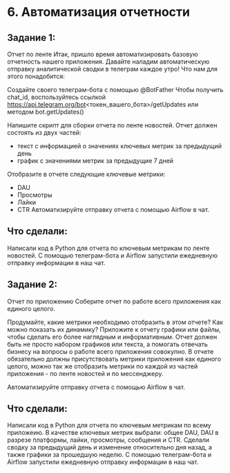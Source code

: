 # 6. Автоматизация отчетности

## Задание 1:
Отчет по ленте
Итак, пришло время автоматизировать базовую отчетность нашего приложения.  Давайте наладим автоматическую отправку аналитической сводки в телеграм каждое утро! Что нам для этого понадобится:

Создайте своего телеграм-бота с помощью @BotFather
Чтобы получить chat_id, воспользуйтесь ссылкой https://api.telegram.org/bot<токен_вашего_бота>/getUpdates  или методом bot.getUpdates()

Напишите скрипт для сборки отчета по ленте новостей. Отчет должен состоять из двух частей:
* текст с информацией о значениях ключевых метрик за предыдущий день
* график с значениями метрик за предыдущие 7 дней

Отобразите в отчете следующие ключевые метрики: 
* DAU 
* Просмотры
* Лайки
* CTR
Автоматизируйте отправку отчета с помощью Airflow в чат. 

## Что сделали:
Написали код в Python для отчета по ключевым метрикам по ленте новостей. С помощью телеграм-бота и Airflow запустили ежедневную отправку информации в наш чат.

## Задание 2:
Отчет по приложению
Соберите отчет по работе всего приложения как единого целого. 

Продумайте, какие метрики необходимо отобразить в этом отчете? Как можно показать их динамику?  Приложите к отчету графики или файлы, чтобы сделать его более наглядным и информативным. Отчет должен быть не просто набором графиков или текста, а помогать отвечать бизнесу на вопросы о работе всего приложения совокупно. В отчете обязательно должны присутствовать метрики приложения как единого целого, можно так же отобразить метрики по каждой из частей приложения - по ленте новостей и по мессенджеру.  

Автоматизируйте отправку отчета с помощью Airflow в чат.

## Что сделали:
Написали код в Python для отчета по ключевым метрикам по всему приложеию. В качестве ключевых метрик выбрали: общее DAU, DAU в разрезе платформы, лайки, просмотры, сообщения и CTR. Сделали сводку за предыдущий день и изменение относительно дня назад, а также графики за прошедшую неделю. С помощью телеграм-бота и Airflow запустили ежедневную отправку информации в наш чат.
